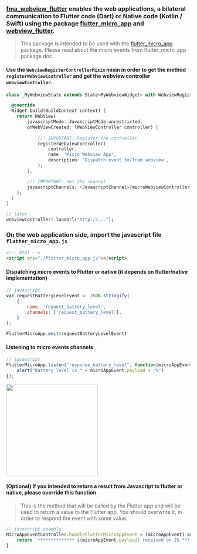 ### [fma_webview_flutter](https://pub.dev/packages/fma_webview_flutter) enables the web applications, a bilateral communication to Flutter code (Dart) or Native code (Kotlin / Swift) using the package [flutter_micro_app](https://pub.dev/packages/flutter_micro_app) and [webview_flutter](https://pub.dev/packages/webview_flutter).

>This package is intended to be used with the [flutter_micro_app](https://pub.dev/packages/flutter_micro_app) package. Please read about the micro events from flutter_micro_app package doc.
#### Use the `WebviewRegisterControllerMixin` mixin in order to get the method `registerWebviewController` and get the webview controller `webviewController`.

```dart
class _MyWebviewState extends State<MyWebviewWidget> with WebviewRegisterControllerMixin {

  @override
  Widget build(BuildContext context) {
    return WebView(  
        javascriptMode: JavascriptMode.unrestricted,
        onWebViewCreated: (WebViewController controller) {
            
            //! IMPORTANT: Register the controller
            registerWebviewController(
                controller,
                name: 'Micro Webview App',
                description: 'Dispatch event to/from webview',
            );
        },

        //! IMPORTANT: Set the channel
        javascriptChannels: <JavascriptChannel>{microWebviewController.channel},
    );
  }
}
```


```dart
// later
webviewController?.loadUrl("http://...");
```

### On the web application side, import the javascript file `flutter_micro_app.js`
```html
<!-- html -->
<script src="./flutter_micro_app.js"></script>
```

#### Dispatching micro events to Flutter or native (it depends on flutter/native implementation)
```javascript
// javascript
var requestBatteryLevelEvent =  JSON.stringify(
    {
        name: 'request_battery_level',
        channels: ['request_battery_level'],
    }
);

FlutterMicroApp.emit(requestBatteryLevelEvent)
```

#### Listening to micro events channels
```javascript
// javascript
FlutterMicroApp.listen("response_battery_level", function(microAppEvent) {
    alert("Battery level is " + microAppEvent.payload + "%")
});
```
<img src="https://user-images.githubusercontent.com/3827308/180587584-e1b4cea3-c92d-45b6-91bc-dbb5e1e74487.png" width="250" />

#### (Optional) If you intended to return a result from Javascript to flutter or native, please override this function
>This is the method that will be called by the Flutter app
and will be used to return a value to the Flutter app.
You should overwrite it, in order to respond the event with some value.

```javascript
// javascript example
MicroAppEventController.handleFlutterMicroAppEvent = (microAppEvent) => {
    return `************** ${microAppEvent.payload} received on JS ***************`
}
```
